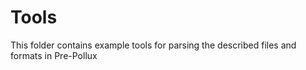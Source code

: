 # Tools
This folder contains example tools for parsing the described files and formats in Pre-Pollux
